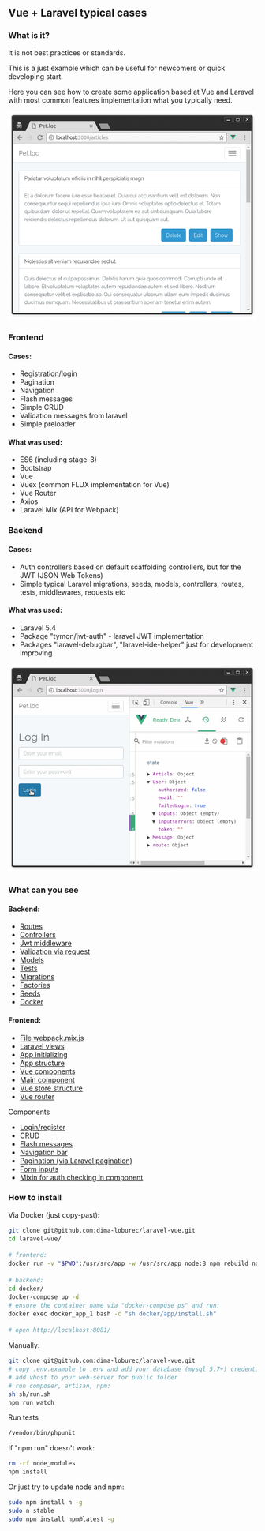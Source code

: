 ## Vue + Laravel typical cases

### What is it?

It is not best practices or standards. 

This is a just example which can be useful for newcomers or quick developing start. 

Here you can see how to create some application based at Vue and Laravel with most common features implementation what you typically need.

![article](md-assets/gif/article.gif)

### Frontend

#### Cases:

- Registration/login
- Pagination
- Navigation
- Flash messages
- Simple CRUD
- Validation messages from laravel
- Simple preloader

#### What was used:

- ES6 (including stage-3)
- Bootstrap
- Vue
- Vuex (common FLUX implementation for Vue)
- Vue Router    
- Axios
- Laravel Mix (API for Webpack) 

### Backend

#### Cases:

- Auth controllers based on default scaffolding controllers, but for the JWT (JSON Web Tokens) 
- Simple typical Laravel migrations, seeds, models, controllers, routes, tests, middlewares, requests etc

#### What was used:

- Laravel 5.4
- Package "tymon/jwt-auth" - laravel JWT implementation
- Packages "laravel-debugbar", "laravel-ide-helper" just for development improving

![login](md-assets/gif/login.gif)

### What can you see

#### Backend:

- [Routes](routes/)
- [Controllers](app/Http/Controllers/)
- [Jwt middleware](app/Http/Middleware/JwtAuth.php)
- [Validation via request](app/Http/Requests/ArticleRequest.php)
- [Models](app/Models/)
- [Tests](tests/Feature/)
- [Migrations](database/migrations/)
- [Factories](database/factories/)
- [Seeds](database/seeds/)
- [Docker](docker/)

#### Frontend:

- [File webpack.mix.js](webpack.mix.js)
- [Laravel views](resources/views/)
- [App initializing](resources/assets/js/app.js)
- [App structure](resources/assets/js/)
- [Vue components](resources/assets/js/components/)
- [Main component](resources/assets/js/components/App.vue)
- [Vue store structure](resources/assets/js/store/)
- [Vue router](resources/assets/js/router/index.js)

Components

- [Login/register](resources/assets/js/components/auth)
- [CRUD](resources/assets/js/components/article)
- [Flash messages](resources/assets/js/components/Message.vue)
- [Navigation bar](resources/assets/js/components/Navigation.vue)
- [Pagination (via Laravel pagination)](resources/assets/js/components/Pagination.vue)
- [Form inputs](resources/assets/js/components/input)
- [Mixin for auth checking in component](resources/assets/js/components/mixins/Check-auth.vue)

### How to install

Via Docker (just copy-past):

```bash
git clone git@github.com:dima-loburec/laravel-vue.git
cd laravel-vue/

# frontend:
docker run -v "$PWD":/usr/src/app -w /usr/src/app node:8 npm rebuild node-sass --force && npm install && npm run dev

# backend:
cd docker/
docker-compose up -d
# ensure the container name via "docker-compose ps" and run:
docker exec docker_app_1 bash -c "sh docker/app/install.sh"

# open http://localhost:8081/
```

Manually:

```bash
git clone git@github.com:dima-loburec/laravel-vue.git
# copy .env.example to .env and add your database (mysql 5.7+) credentials
# add vhost to your web-server for public folder
# run composer, artisan, npm:
sh sh/run.sh
npm run watch
```

Run tests

```bash
/vendor/bin/phpunit
```

If "npm run" doesn't work:

```bash
rm -rf node_modules
npm install
```
    
Or just try to update node and npm:

```bash
sudo npm install n -g
sudo n stable
sudo npm install npm@latest -g
```